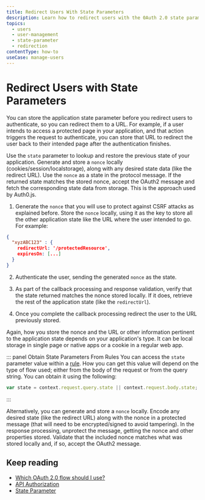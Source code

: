 ```yaml
---
title: Redirect Users With State Parameters
description: Learn how to redirect users with the 0Auth 2.0 state parameter. 
topics:
  - users
  - user-management
  - state-parameter
  - redirection
contentType: how-to
useCase: manage-users
---
```

# Redirect Users with State Parameters

You can store the application state parameter before you redirect users to authenticate, so you can redirect them to a URL. For example, if a user intends to access a protected page in your application, and that action triggers the request to authenticate, you can store that URL to redirect the user back to their intended page after the authentication finishes.

Use the `state` parameter to lookup and restore the previous state of your application. Generate and store a `nonce` locally (cookies/session/localstorage), along with any desired state data (like the redirect URL). Use the `nonce` as a state in the protocol message. If the returned state matches the stored nonce, accept the OAuth2 message and fetch the corresponding state data from storage. This is the approach used by Auth0.js.

1. Generate the `nonce` that you will use to protect against CSRF attacks as explained before. Store the `nonce` locally, using it as the key to store all the other application state like the URL where the user intended to go. For example:

```json
{
  "xyzABC123" : {
    redirectUrl: '/protectedResource',
    expiresOn: [...]
  }
}
```

2. Authenticate the user, sending the generated `nonce` as the state.

3. As part of the callback processing and response validation, verify that the state returned matches the nonce stored locally. If it does, retrieve the rest of the application state (like the `redirectUrl`). 

4. Once you complete the callback processing redirect the user to the URL previously stored.

Again, how you store the nonce and the URL or other information pertinent to the application state depends on your application's type. It can be local storage in single page or native apps or a cookie in a regular web app. 

::: panel Obtain State Parameters From Rules
You can access the `state` parameter value within a [rule](/rules). How you can get this value will depend on the type of flow used; either from the body of the request or from the query string. You can obtain it using the following:

```js
var state = context.request.query.state || context.request.body.state;
```

:::

Alternatively, you can generate and store a `nonce` locally. Encode any desired state (like the redirect URL) along with the nonce in a protected message (that will need to be encrypted/signed to avoid tampering). In the response processing, unprotect the message, getting the nonce and other properties stored. Validate that the included nonce matches what was stored locally and, if so, accept the OAuth2 message.

## Keep reading

* [Which OAuth 2.0 flow should I use?](/api-auth/which-oauth-flow-to-use)
* [API Authorization](/api-auth)
* [State Parameter](/protocols/oauth2/oauth-state)
